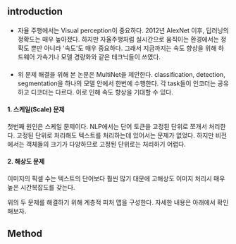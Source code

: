 ## introduction
#### <Need>
 - 자율 주행에서는 Visual perception이 중요하다. 2012년 AlexNet 이후, 딥러닝의 정확도는 매우 높아졌다. 하지만 자율주행처럼 실시간으로 움직이는 환경에서는 정확도 뿐만 아니라 '속도'도 매우 중요하다. 그래서 지금까지는 속도 향상을 위해 하드웨어 가속기나 모델 경량화와 같은 테크닉들이 쓰였다.
#### <Solution> 
 - 위 문제 해결을 위해 본 논문은 MultiNet을 제안한다. classification, detection, segmentation을 하나의 모델 안에서 한번에 수행한다. 각 task들이 인코더는 공유하고 디코더는 다르다. 이로 인해 속도 향상을 기대할 수 있다. 
#### 1. 스케일(Scale) 문제
첫번째 원인은 스케일 문제이다. NLP에서는 단어 토큰을 고정된 단위로 쪼개서 처리한다. 고정된 단위로 처리해도 텍스트를 처리하는데 있어서는 문제가 없었다. 하지만 비전에서는 객체들의 크기가 다양하므로 고정된 단위로는 처리하기 어렵다.
#### 2. 해상도 문제
이미지의 픽셀 수는 텍스트의 단어보다 훨씬 많기 대문에 고해상도 이미지 처리시 매우 높은 시간복잡도를 갖는다. 

위의 두 문제를 해결하기 위해 계층적 피처 맵을 구성한다. 자세한 내용은 아래에서 확인해보자.

## Method

